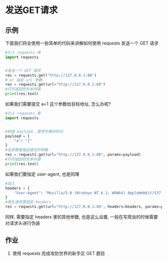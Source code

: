 # 发送GET请求

## 示例

下面我们将会使用一些简单的代码来讲解如何使用 requests 发送一个 GET 请求



```python
#引入 requests 库
import requests


#发送一个 GET 请求
res = requests.get("http://127.0.0.1:80")
# or 指定 url 参数
res = requests.get(url="http://127.0.0.1:80")
#打印返回的文本内容
print(res.text)
```



如果我们需要提交 a=1 这个参数给目标地址, 怎么办呢?



```python
#引入 requests 库
import requests


#构造 payload, 使用字典的形式
payload = {
    "a": "1"
}
#在参数里指定提交的参数
res = requests.get(url="http://127.0.0.1:80", params=payload)
#打印返回的文本内容
print(res.text)
```



如果我们要指定 user-agent, 也是同理

```python
#加入
headers = {
    "User-Agent": "Mozilla/5.0 (Windows NT 6.1; WOW64) AppleWebKit/537.36 (KHTML, like Gecko) Chrome/39.0.2171.71 Safari/537.36"
}
#再在请求里指定 headers
res = requests.get(url="http://127.0.0.1:80", headers=headers, params=payload)
```

同样, 需要指定 headers 里的其他参数, 也是这么设置, 一般在写爬虫的时候需要对请求头进行伪装

## 作业

1. 使用 requests 完成攻防世界的新手区 GET 题目